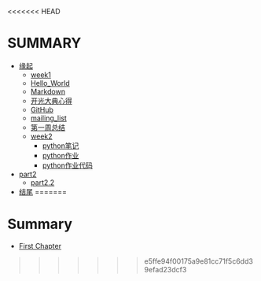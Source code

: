 <<<<<<< HEAD
# SUMMARY
* [缘起](/source/begin.md)
  * [week1](source/part1/week1/introduction.md)
   * [Hello_World](source/part1/week1/Hello_World.md)
   * [Markdown](source/part1/week1/Markdown.md)
   * [开光大典心得](source/part1/week1/开光大典心得.md)
   * [GitHub](source/part1/week1/GitHub.md)
   * [mailing_list](source/part1/week1/mailing_list.md)
   * [第一周总结](source/part1/week1/summary_week1.md)
  * [week2](/source/part1/week2/introduction.md)
	* [python笔记](source/part1/week2/python.md)
	* [python作业](source/part1/week2/Guess_the_number.md)
	* [python作业代码](source/src/iippy-1/guess_the_number.py)
* [part2](./source/part2/introduction)
  * [part2.2](./source/part2/1.md)
* [结尾](./source/end.md)
=======
# Summary
* [First Chapter](chapter1.md)
>>>>>>> e5ffe94f00175a9e81cc71f5c6dd39efad23dcf3
